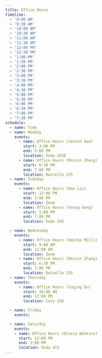 ```yaml
---
title: Office Hours
timeline:
  - '9:00 AM'
  - '9:30 AM'
  - '10:00 AM'
  - '10:30 AM'
  - '11:00 AM'
  - '11:30 AM'
  - '12:00 PM'
  - '12:30 PM'
  - '1:00 PM'
  - '1:30 PM'
  - '2:00 PM'
  - '2:30 PM'
  - '3:00 PM'
  - '3:30 PM'
  - '4:00 PM'
  - '4:30 PM'
  - '5:00 PM'
  - '5:30 PM'
  - '6:00 PM'
  - '6:30 PM'
  - '7:00 PM'
  - '7:30 PM'
schedule:
  - name: Time
  - name: Monday
    events:
      - name: Office Hours (Jensen Gao)
        start: 3:00 PM
        end: 5:00 PM
        location: Soda 283E
      - name: Office Hours (Marvin Zhang)
        start: 6:30 PM
        end: 7:00 PM
        location: Dwinelle 155
  - name: Tuesday
    events:
      - name: Office Hours (Hao Liu)
        start: 12:00 PM
        end: 2:00 PM
        location: Zoom
      - name: Office Hours (Young Geng)
        start: 5:00 PM
        end: 7:00 PM
        location: Soda 326

  - name: Wednesday
    events:
      - name: Office Hours (Smitha Milli)
        start: 9:00 AM
        end: 11:00 AM
        location: Zoom
      - name: Office Hours (Marvin Zhang)
        start: 6:30 PM
        end: 7:00 PM
        location: Dwinelle 155
  - name: Thursday
    events:
      - name: Office Hours (Yuqing Du)
        start: 10:00 AM
        end: 12:00 PM
        location: Cory 258

  - name: Friday
    events:

  - name: Saturday
    events:
    - name: Office Hours (Olivia Watkins)
      start: 12:00 PM
      end: 2:00 PM
      location: Soda 411
---
```

